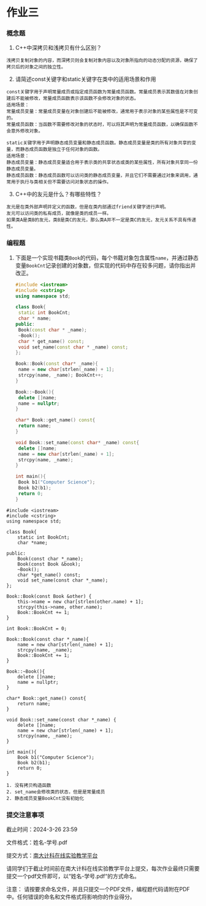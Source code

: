 # 作业三

### 概念题

1. C++中深拷贝和浅拷贝有什么区别？
```
浅拷贝复制对象的内容，而深拷贝则会复制对象内容以及对象所指向的动态分配的资源，确保了拷贝后的对象之间的独立性。
```
2. 请简述const关键字和static关键字在类中的适用场景和作用
```
const关键字用于声明常量成员或指定成员函数为常量成员函数。常量成员表示其数值在对象创建后不能被修改，常量成员函数表示该函数不会修改对象的状态。
适用场景：
常量成员变量：常量成员变量在对象创建后不能被修改，通常用于表示对象的某些属性是不可变的。
常量成员函数：当函数不需要修改对象的状态时，可以将其声明为常量成员函数，以确保函数不会意外修改对象。

static关键字用于声明静态成员变量和静态成员函数。静态成员变量是类的所有对象共享的变量，而静态成员函数是独立于任何对象的函数。
适用场景：
静态成员变量：静态成员变量适合用于表示类的共享状态或类的某些属性，所有对象共享同一份静态成员变量。
静态成员函数：静态成员函数可以访问类的静态成员变量，并且它们不需要通过对象来调用，通常用于执行与类相关但不需要访问对象状态的操作。
```

3. C++中的友元是什么？有哪些特性？
```
友元是在类外部声明并定义的函数，但是在类内部通过friend关键字进行声明。
友元可以访问类的私有成员，就像是类的成员一样。
如果类A是类B的友元，类B是类C的友元，那么类A并不一定是类C的友元，友元关系不具有传递性。
```


### 编程题

1. 下面是一个实现书籍类`Book`的代码，每个书籍对象包含属性`name`，并通过静态变量`BookCnt`记录创建的对象数，但实现的代码中存在较多问题，请你指出并改正。

   ```C++
   #include <iostream>
   #include <cstring>
   using namespace std;
   
   class Book{
   	static int BookCnt;
   	char * name;
   public:
   	Book(const char * _name);
   	~Book();
   	char * get_name() const;
   	void set_name(const char * _name) const;
   };
   
   Book::Book(const char* _name){
   	name = new char[strlen(_name) + 1];
   	strcpy(name, _name); BookCnt++;
   }
   
   Book::~Book(){
   	delete []name;
   	name = nullptr;
   }
   
   char* Book::get_name() const{
   	return name;
   }
   
   void Book::set_name(const char* _name) const{
   	delete []name;
   	name = new char[strlen(_name) + 1];
   	strcpy(name, _name);
   }
   
   int main(){
   	Book b1("Computer Science");
   	Book b2(b1);
   	return 0;
   }
   ```

```
#include <iostream>
#include <cstring>
using namespace std;

class Book{
    static int BookCnt;
    char *name;

public:
    Book(const char *_name);
    Book(const Book &book);
    ~Book();
    char *get_name() const;
    void set_name(const char *_name);
};

Book::Book(const Book &other) {
    this->name = new char[strlen(other.name) + 1];
    strcpy(this->name, other.name);
    Book::BookCnt += 1;
}

int Book::BookCnt = 0;

Book::Book(const char *_name){
    name = new char[strlen(_name) + 1];
    strcpy(name, _name);
    Book::BookCnt += 1;
}

Book::~Book(){
    delete []name;
    name = nullptr;
}

char* Book::get_name() const{
    return name;
}

void Book::set_name(const char *_name) {
    delete []name;
    name = new char[strlen(_name) + 1];
    strcpy(name, _name);
}

int main(){
    Book b1("Computer Science");
    Book b2(b1);
    return 0;
}

1. 没有拷贝构造函数
2. set_name会修改类的状态，但是是常量成员
2. 静态成员变量BookCnt没有初始化
```

   

### 提交注意事项

截止时间：2024-3-26 23:59

文件格式：姓名-学号.pdf

提交方式：[南大计科在线实验教学平台](https://cslab-cms.nju.edu.cn/)

请同学们于截⽌时间前在南大计科在线实验教学平台上提交，每次作业最终只需要提交⼀个pdf⽂件即可，以“姓名-学号.pdf“的⽅式命名。

注意：
	请按要求命名文件，并且只提交一个PDF文件，编程题代码请附在PDF中。任何错误的命名和文件格式将影响你的作业得分。
